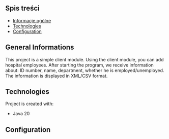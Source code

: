 ## Spis treści
* [Informacje ogólne](#general-informations)
* [Technologies](#technologies)
* [Configuration](#configuration)

## General Informations
This project is a simple client module. Using the client module, you can add hospital employees. After starting the program, we receive information about: ID number, name, department, whether he is employed/unemployed. The information is displayed in XML/CSV format.
	
## Technologies
Project is created with:
* Java 20
	
## Configuration
